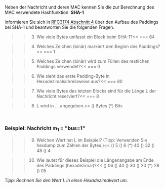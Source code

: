 Neben der Nachricht und deren MAC kennen Sie die zur Berechnung des MAC verwendete Hashfunktion: **SHA-1**

Informieren Sie sich in [RFC3174 Abschnitt 4](https://datatracker.ietf.org/doc/html/rfc3174#page-4) 
über den Aufbau des Paddings bei SHA-1 und beantworten Sie die folgenden Fragen.

>>3) Wie viele Bytes umfasst ein Block beim SHA-1?<<
=== 64

>>4) Welches Zeichen (binär) markiert den Beginn des Paddings?<<
=== 1

>>5) Welches Zeichen (binär) wird zum Füllen des restlichen Paddings verwendet?<<
=== 0

>>6) Wie sieht das erste Padding-Byte in Hexadezimalschreibweise aus?<<
=== 80

>>7) Wie viele Bytes des letzten Blocks sind für die Länge L der Nachricht reserviert?<<
=== 8

>>8) L wird in ... angegeben.<<
() Bytes
(*) Bits

<br>

### Beispiel: Nachricht m<sub>1</sub> = "bus=1"

>>9) Welchen Wert hat L im Beispiel? (Tipp: Verwenden Sie hexdump zum Zählen der Bytes.)<<
() 5
() 6
(*) 40
() 32
() 48
() 4

>>10) Wie lautet für dieses Beispiel die Längenangabe am Ende des Paddings (hexadezimal)?<<
() 06
() 40
() 30
() 20
(*) 28
() 05

<i>Tipp: Rechnen Sie den Wert L in einen Hexadezimalwert um.</i>